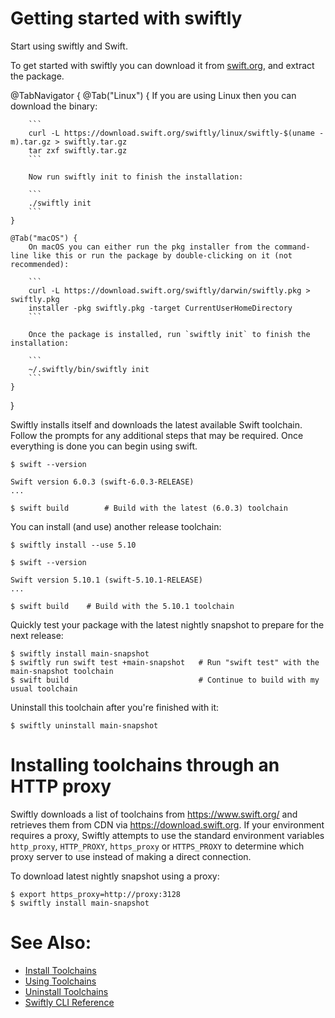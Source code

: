 # Getting started with swiftly

Start using swiftly and Swift.

To get started with swiftly you can download it from [swift.org](https://swift.org/download), and extract the package.

@TabNavigator {
    @Tab("Linux") {
        If you are using Linux then you can download the binary:

        ```
        curl -L https://download.swift.org/swiftly/linux/swiftly-$(uname -m).tar.gz > swiftly.tar.gz
        tar zxf swiftly.tar.gz
        ```

        Now run swiftly init to finish the installation:

        ```
        ./swiftly init
        ```
    }

    @Tab("macOS") {
        On macOS you can either run the pkg installer from the command-line like this or run the package by double-clicking on it (not recommended):

        ```
        curl -L https://download.swift.org/swiftly/darwin/swiftly.pkg > swiftly.pkg
        installer -pkg swiftly.pkg -target CurrentUserHomeDirectory
        ```

        Once the package is installed, run `swiftly init` to finish the installation:

        ```
        ~/.swiftly/bin/swiftly init
        ```
    }
}

Swiftly installs itself and downloads the latest available Swift toolchain.
Follow the prompts for any additional steps that may be required.
Once everything is done you can begin using swift.

```
$ swift --version

Swift version 6.0.3 (swift-6.0.3-RELEASE)
...

$ swift build        # Build with the latest (6.0.3) toolchain
```

You can install (and use) another release toolchain:

```
$ swiftly install --use 5.10

$ swift --version

Swift version 5.10.1 (swift-5.10.1-RELEASE)
...

$ swift build    # Build with the 5.10.1 toolchain
```

Quickly test your package with the latest nightly snapshot to prepare for the next release:

```
$ swiftly install main-snapshot
$ swiftly run swift test +main-snapshot   # Run "swift test" with the main-snapshot toolchain
$ swift build                             # Continue to build with my usual toolchain
```

Uninstall this toolchain after you're finished with it:

```
$ swiftly uninstall main-snapshot
```

# Installing toolchains through an HTTP proxy

Swiftly downloads a list of toolchains from https://www.swift.org/ and retrieves them from CDN via https://download.swift.org.
If your environment requires a proxy, Swiftly attempts to use the standard environment variables `http_proxy`, `HTTP_PROXY`, `https_proxy` or `HTTPS_PROXY` to determine which proxy server to use instead of making a direct connection.

To download latest nightly snapshot using a proxy:
```
$ export https_proxy=http://proxy:3128
$ swiftly install main-snapshot
```

# See Also:

- [Install Toolchains](install-toolchains)
- [Using Toolchains](use-toolchains)
- [Uninstall Toolchains](uninstall-toolchains)
- [Swiftly CLI Reference](swiftly-cli-reference)
